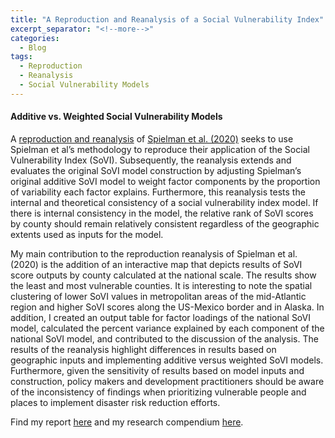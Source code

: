 ```yaml
---
title: "A Reproduction and Reanalysis of a Social Vulnerability Index"
excerpt_separator: "<!--more-->"
categories:
  - Blog
tags:
  - Reproduction
  - Reanalysis
  - Social Vulnerability Models
---
```


#### Additive vs. Weighted Social Vulnerability Models

A [reproduction and reanalysis](https://github.com/gshanleybarr/RPl-Spielman-2020/) of [Spielman et al. (2020)](https://doi.org/10.1007/s11069-019-03820-z) seeks to use Spielman et al’s methodology to reproduce their application of the Social Vulnerability Index (SoVI). Subsequently, the reanalysis extends and evaluates the original SoVI model construction by adjusting Spielman’s original additive SoVI model to weight factor components by the proportion of variability each factor explains. Furthermore, this reanalysis tests the internal and theoretical consistency of a social vulnerability index model. If there is internal consistency in the model, the relative rank of SoVI scores by county should remain relatively consistent regardless of the geographic extents used as inputs for the model.

My main contribution to the reproduction reanalysis of Spielman et al. (2020) is the addition of an interactive map that depicts results of SoVI score outputs by county calculated at the national scale. The results show the least and most vulnerable counties. It is interesting to note the spatial clustering of lower SoVI values in metropolitan areas of the mid-Atlantic region and higher SoVI scores along the US-Mexico border and in Alaska. In addition, I created an output table for factor loadings of the national SoVI model, calculated the percent variance explained by each component of the national SoVI model, and contributed to the discussion of the analysis. The results of the reanalysis highlight differences in results based on geographic inputs and implementing additive versus weighted SoVI models. Furthermore, given the sensitivity of results based on model inputs and construction, policy makers and development practitioners should be aware of the inconsistency of findings when prioritizing vulnerable people and places to implement disaster risk reduction efforts.


Find my report [here](https://gshanleybarr.github.io/RPl-Spielman-2020/) and my research compendium [here](https://github.com/gshanleybarr/RPl-Spielman-2020).
